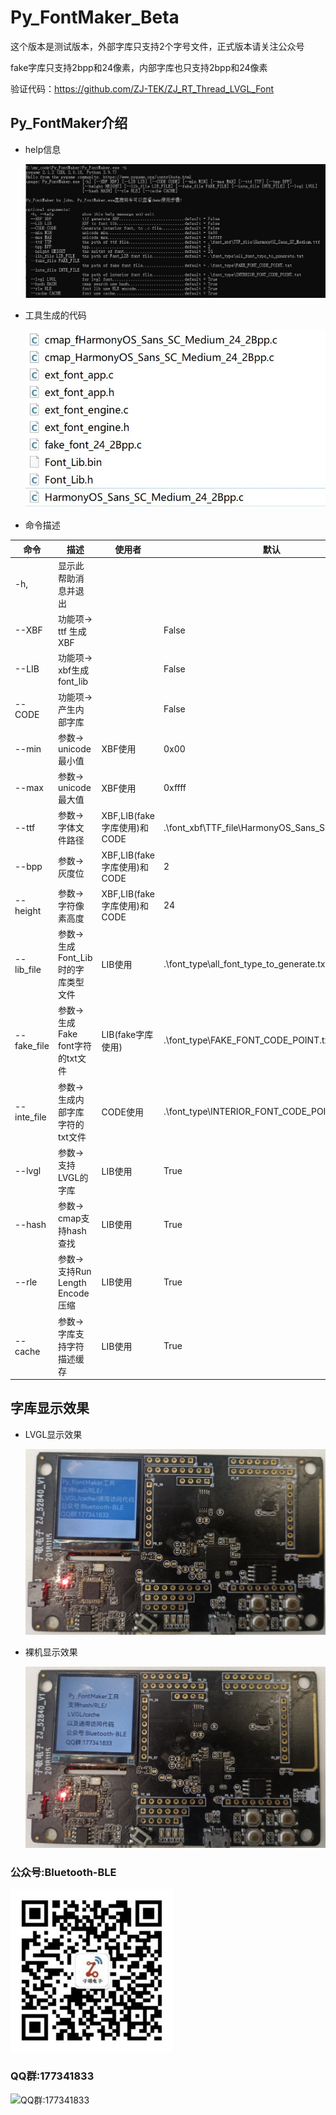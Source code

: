 # Py_FontMaker_Beta
这个版本是测试版本，外部字库只支持2个字号文件，正式版本请关注公众号

fake字库只支持2bpp和24像素，内部字库也只支持2bpp和24像素

验证代码：https://github.com/ZJ-TEK/ZJ_RT_Thread_LVGL_Font
## Py_FontMaker介绍
- help信息

  ![Py_FontMaker -h](/image/pictures/Py_FontMaker.jpg) 

- 工具生成的代码

  ![Py_FontMaker -h](/image/pictures/工具生成的demo代码.jpg) 

- 命令描述

|命令	|描述	|使用者	|默认|
| ------------------------ | ------------------------ | ------------------------ | ------------------------ |
|-h,	|显示此帮助消息并退出|||		
|--XBF	|功能项-> ttf 生成 XBF|		|False|
|--LIB	|功能项-> xbf生成font_lib|		|False|
|--CODE |	功能项-> 产生内部字库|		|False|
|--min	|参数-> unicode最小值	|XBF使用	|0x00|
|--max 	|参数-> unicode最大值	|XBF使用	|0xffff|
|--ttf 	|参数-> 字体文件路径	|XBF,LIB(fake字库使用)和CODE	|.\font_xbf\TTF_file\HarmonyOS_Sans_SC_Medium.ttf|
|--bpp	|参数-> 灰度位	|XBF,LIB(fake字库使用)和CODE	|2|
|--height 	|参数-> 字符像素高度	|XBF,LIB(fake字库使用)和CODE	|24|
|--lib_file	|参数-> 生成Font_Lib时的字库类型文件	|LIB使用	|.\font_type\all_font_type_to_generate.txt|
|--fake_file	|参数-> 生成Fake font字符的txt文件	|LIB(fake字库使用)	|.\font_type\FAKE_FONT_CODE_POINT.txt|
|--inte_file	|参数-> 生成内部字库字符的txt文件	|CODE使用	|.\font_type\INTERIOR_FONT_CODE_POINT.txt|
|--lvgl	|参数-> 支持LVGL的字库	|LIB使用	|True|
|--hash	|参数-> cmap支持hash查找	|LIB使用	|True|
|--rle	|参数-> 支持Run Length Encode压缩	|LIB使用	|True|
|--cache	|参数-> 字库支持字符描述缓存	|LIB使用	|True|

## 字库显示效果
- LVGL显示效果

  ![LVGL显示效果](/image/pictures/LVGL显示效果.jpg) 
  
- 裸机显示效果

  ![裸机显示效果](/image/pictures/非LVGL显示效果.jpg)

### 公众号:Bluetooth-BLE  
  ![公众号:Bluetooth-BLE](/image/QR/公众号.jpg  "公众号:Bluetooth-BLE") 
### QQ群:177341833  
  ![QQ群:177341833](/image/QR/qq群.jpg  "QQ群:177341833") 

